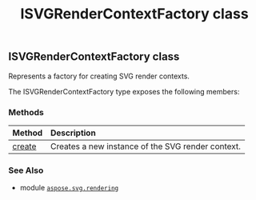 ﻿---
title: ISVGRenderContextFactory class
second_title: Aspose.SVG for Python via .NET API References
description: 
type: docs
weight: 160
url: /python-net/aspose.svg.rendering/isvgrendercontextfactory/
is_root: false
---

## ISVGRenderContextFactory class

Represents a factory for creating SVG render contexts.



The ISVGRenderContextFactory type exposes the following members:

### Methods
| Method | Description |
| :- | :- |
| [create](/svg/python-net/aspose.svg.rendering/isvgrendercontextfactory/create/#aspose.svg.rendering.ISVGDeviceContext-aspose.svg.rendering.styles.ISVGPropertyResolvingContext) | Creates a new instance of the SVG render context. |



### See Also
* module [`aspose.svg.rendering`](..)
